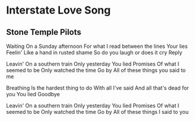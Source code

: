 Interstate Love Song
====================

Stone Temple Pilots
-------------------

Waiting
On a Sunday afternoon
For what I read between the lines
Your lies
Feelin'
Like a hand in rusted shame
So do you laugh or does it cry
Reply

Leavin'
On a southern train
Only yesterday
You lied
Promises
Of what I seemed to be
Only watched the time
Go by
All of these things you said to me

Breathing
Is the hardest thing to do
With all I've said
And all that's dead for you
You lied
Goodbye

Leavin'
On a southern train
Only yesterday
You lied
Promises
Of what I seemed to be
Only watched the time
Go by
All of these things I said to you
